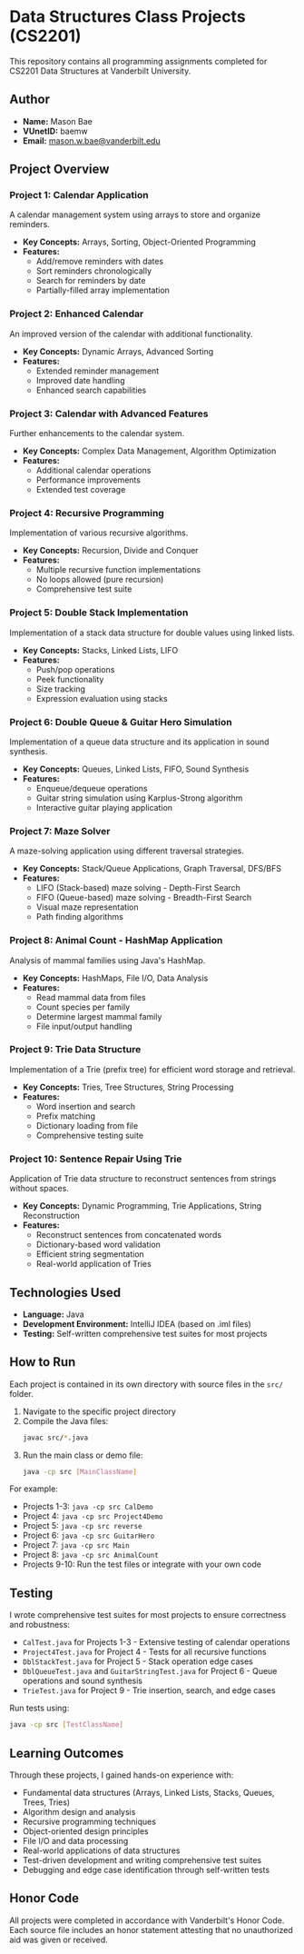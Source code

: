 # Data Structures Class Projects (CS2201)

This repository contains all programming assignments completed for CS2201 Data Structures at Vanderbilt University.

## Author
- **Name:** Mason Bae
- **VUnetID:** baemw
- **Email:** mason.w.bae@vanderbilt.edu

## Project Overview

### Project 1: Calendar Application
A calendar management system using arrays to store and organize reminders.
- **Key Concepts:** Arrays, Sorting, Object-Oriented Programming
- **Features:**
  - Add/remove reminders with dates
  - Sort reminders chronologically
  - Search for reminders by date
  - Partially-filled array implementation

### Project 2: Enhanced Calendar
An improved version of the calendar with additional functionality.
- **Key Concepts:** Dynamic Arrays, Advanced Sorting
- **Features:**
  - Extended reminder management
  - Improved date handling
  - Enhanced search capabilities

### Project 3: Calendar with Advanced Features
Further enhancements to the calendar system.
- **Key Concepts:** Complex Data Management, Algorithm Optimization
- **Features:**
  - Additional calendar operations
  - Performance improvements
  - Extended test coverage

### Project 4: Recursive Programming
Implementation of various recursive algorithms.
- **Key Concepts:** Recursion, Divide and Conquer
- **Features:**
  - Multiple recursive function implementations
  - No loops allowed (pure recursion)
  - Comprehensive test suite

### Project 5: Double Stack Implementation
Implementation of a stack data structure for double values using linked lists.
- **Key Concepts:** Stacks, Linked Lists, LIFO
- **Features:**
  - Push/pop operations
  - Peek functionality
  - Size tracking
  - Expression evaluation using stacks

### Project 6: Double Queue & Guitar Hero Simulation
Implementation of a queue data structure and its application in sound synthesis.
- **Key Concepts:** Queues, Linked Lists, FIFO, Sound Synthesis
- **Features:**
  - Enqueue/dequeue operations
  - Guitar string simulation using Karplus-Strong algorithm
  - Interactive guitar playing application

### Project 7: Maze Solver
A maze-solving application using different traversal strategies.
- **Key Concepts:** Stack/Queue Applications, Graph Traversal, DFS/BFS
- **Features:**
  - LIFO (Stack-based) maze solving - Depth-First Search
  - FIFO (Queue-based) maze solving - Breadth-First Search
  - Visual maze representation
  - Path finding algorithms

### Project 8: Animal Count - HashMap Application
Analysis of mammal families using Java's HashMap.
- **Key Concepts:** HashMaps, File I/O, Data Analysis
- **Features:**
  - Read mammal data from files
  - Count species per family
  - Determine largest mammal family
  - File input/output handling

### Project 9: Trie Data Structure
Implementation of a Trie (prefix tree) for efficient word storage and retrieval.
- **Key Concepts:** Tries, Tree Structures, String Processing
- **Features:**
  - Word insertion and search
  - Prefix matching
  - Dictionary loading from file
  - Comprehensive testing suite

### Project 10: Sentence Repair Using Trie
Application of Trie data structure to reconstruct sentences from strings without spaces.
- **Key Concepts:** Dynamic Programming, Trie Applications, String Reconstruction
- **Features:**
  - Reconstruct sentences from concatenated words
  - Dictionary-based word validation
  - Efficient string segmentation
  - Real-world application of Tries

## Technologies Used
- **Language:** Java
- **Development Environment:** IntelliJ IDEA (based on .iml files)
- **Testing:** Self-written comprehensive test suites for most projects

## How to Run

Each project is contained in its own directory with source files in the `src/` folder.

1. Navigate to the specific project directory
2. Compile the Java files:
   ```bash
   javac src/*.java
   ```
3. Run the main class or demo file:
   ```bash
   java -cp src [MainClassName]
   ```

For example:
- Projects 1-3: `java -cp src CalDemo`
- Project 4: `java -cp src Project4Demo`
- Project 5: `java -cp src reverse`
- Project 6: `java -cp src GuitarHero`
- Project 7: `java -cp src Main`
- Project 8: `java -cp src AnimalCount`
- Projects 9-10: Run the test files or integrate with your own code

## Testing

I wrote comprehensive test suites for most projects to ensure correctness and robustness:
- `CalTest.java` for Projects 1-3 - Extensive testing of calendar operations
- `Project4Test.java` for Project 4 - Tests for all recursive functions
- `DblStackTest.java` for Project 5 - Stack operation edge cases
- `DblQueueTest.java` and `GuitarStringTest.java` for Project 6 - Queue operations and sound synthesis
- `TrieTest.java` for Project 9 - Trie insertion, search, and edge cases

Run tests using:
```bash
java -cp src [TestClassName]
```

## Learning Outcomes

Through these projects, I gained hands-on experience with:
- Fundamental data structures (Arrays, Linked Lists, Stacks, Queues, Trees, Tries)
- Algorithm design and analysis
- Recursive programming techniques
- Object-oriented design principles
- File I/O and data processing
- Real-world applications of data structures
- Test-driven development and writing comprehensive test suites
- Debugging and edge case identification through self-written tests

## Honor Code

All projects were completed in accordance with Vanderbilt's Honor Code. Each source file includes an honor statement attesting that no unauthorized aid was given or received.